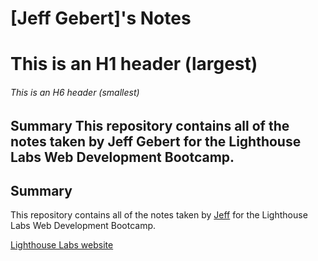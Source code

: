 # [Jeff Gebert]'s Notes
# This is an H1 header (largest)
###### This is an H6 header (smallest)

## Summary This repository contains all of the notes taken by Jeff Gebert for the Lighthouse Labs Web Development Bootcamp.
## Summary 

This repository contains all of the notes taken by [Jeff](https://github.com/JeffGebert) for the Lighthouse Labs Web Development Bootcamp.

[Lighthouse Labs website](https://www.lighthouselabs.ca/)